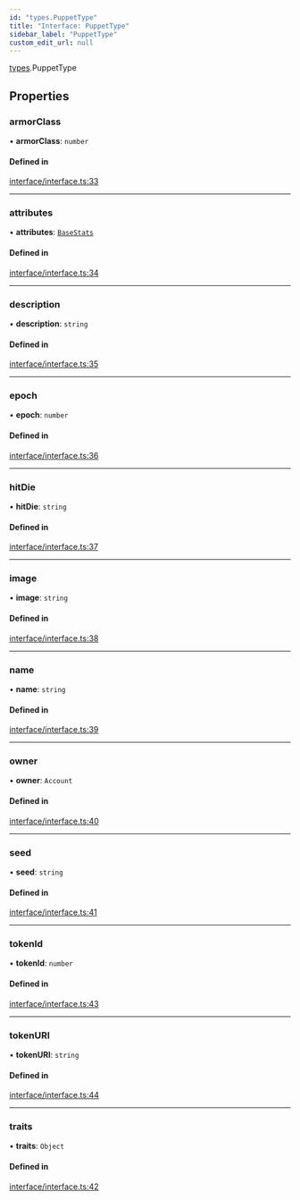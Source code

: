 ```yaml
---
id: "types.PuppetType"
title: "Interface: PuppetType"
sidebar_label: "PuppetType"
custom_edit_url: null
---
```


[types](../namespaces/types.md).PuppetType

## Properties

### armorClass

• **armorClass**: `number`

#### Defined in

[interface/interface.ts:33](https://github.com/CityOfZion/isengard/blob/98f6c55/sdk/src/interface/interface.ts#L33)

___

### attributes

• **attributes**: [`BaseStats`](types.BaseStats.md)

#### Defined in

[interface/interface.ts:34](https://github.com/CityOfZion/isengard/blob/98f6c55/sdk/src/interface/interface.ts#L34)

___

### description

• **description**: `string`

#### Defined in

[interface/interface.ts:35](https://github.com/CityOfZion/isengard/blob/98f6c55/sdk/src/interface/interface.ts#L35)

___

### epoch

• **epoch**: `number`

#### Defined in

[interface/interface.ts:36](https://github.com/CityOfZion/isengard/blob/98f6c55/sdk/src/interface/interface.ts#L36)

___

### hitDie

• **hitDie**: `string`

#### Defined in

[interface/interface.ts:37](https://github.com/CityOfZion/isengard/blob/98f6c55/sdk/src/interface/interface.ts#L37)

___

### image

• **image**: `string`

#### Defined in

[interface/interface.ts:38](https://github.com/CityOfZion/isengard/blob/98f6c55/sdk/src/interface/interface.ts#L38)

___

### name

• **name**: `string`

#### Defined in

[interface/interface.ts:39](https://github.com/CityOfZion/isengard/blob/98f6c55/sdk/src/interface/interface.ts#L39)

___

### owner

• **owner**: `Account`

#### Defined in

[interface/interface.ts:40](https://github.com/CityOfZion/isengard/blob/98f6c55/sdk/src/interface/interface.ts#L40)

___

### seed

• **seed**: `string`

#### Defined in

[interface/interface.ts:41](https://github.com/CityOfZion/isengard/blob/98f6c55/sdk/src/interface/interface.ts#L41)

___

### tokenId

• **tokenId**: `number`

#### Defined in

[interface/interface.ts:43](https://github.com/CityOfZion/isengard/blob/98f6c55/sdk/src/interface/interface.ts#L43)

___

### tokenURI

• **tokenURI**: `string`

#### Defined in

[interface/interface.ts:44](https://github.com/CityOfZion/isengard/blob/98f6c55/sdk/src/interface/interface.ts#L44)

___

### traits

• **traits**: `Object`

#### Defined in

[interface/interface.ts:42](https://github.com/CityOfZion/isengard/blob/98f6c55/sdk/src/interface/interface.ts#L42)
